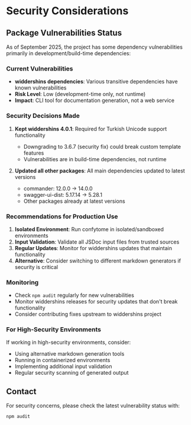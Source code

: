 # Security Considerations

## Package Vulnerabilities Status

As of September 2025, the project has some dependency vulnerabilities primarily in development/build-time dependencies:

### Current Vulnerabilities
- **widdershins dependencies**: Various transitive dependencies have known vulnerabilities
- **Risk Level**: Low (development-time only, not runtime)
- **Impact**: CLI tool for documentation generation, not a web service

### Security Decisions Made

1. **Kept widdershins 4.0.1**: Required for Turkish Unicode support functionality
   - Downgrading to 3.6.7 (security fix) could break custom template features
   - Vulnerabilities are in build-time dependencies, not runtime

2. **Updated all other packages**: All main dependencies updated to latest versions
   - commander: 12.0.0 → 14.0.0
   - swagger-ui-dist: 5.17.14 → 5.28.1
   - Other packages already at latest versions

### Recommendations for Production Use

1. **Isolated Environment**: Run confytome in isolated/sandboxed environments
2. **Input Validation**: Validate all JSDoc input files from trusted sources
3. **Regular Updates**: Monitor for widdershins updates that maintain functionality
4. **Alternative**: Consider switching to different markdown generators if security is critical

### Monitoring

- Check `npm audit` regularly for new vulnerabilities
- Monitor widdershins releases for security updates that don't break functionality
- Consider contributing fixes upstream to widdershins project

### For High-Security Environments

If working in high-security environments, consider:
- Using alternative markdown generation tools
- Running in containerized environments
- Implementing additional input validation
- Regular security scanning of generated output

## Contact

For security concerns, please check the latest vulnerability status with:
```bash
npm audit
```